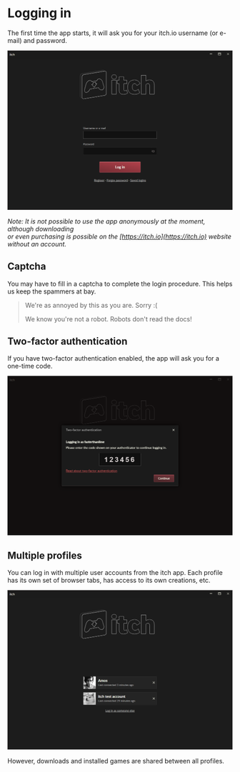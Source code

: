 # Logging in

The first time the app starts, it will ask you for your itch.io username \(or e-mail\) and password.

![](/assets/login.png)

_Note: It is not possible to use the app anonymously at the moment, although downloading  
or even purchasing is possible on the _[https://itch.io](https://itch.io)_ website without an account._

## Captcha

You may have to fill in a captcha to complete the login procedure. This helps us keep the spammers at bay.

> We're as annoyed by this as you are. Sorry :\(
>
> We know you're not a robot. Robots don't read the docs!

## Two-factor authentication

If you have two-factor authentication enabled, the app will ask you for a one-time code.

![](/assets/tfa.png)

## Multiple profiles

You can log in with multiple user accounts from the itch app. Each profile has its own set of browser tabs, has access to its own creations, etc.

![](/assets/multiprofile.png)

However, downloads and installed games are shared between all profiles.

